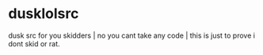 # dusklolsrc
dusk src for you skidders | no you cant take any code | this is just to prove i dont skid or rat.
